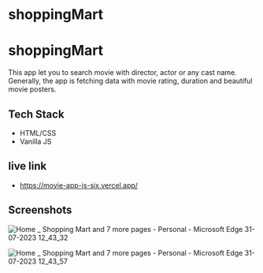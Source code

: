 # shoppingMart
# shoppingMart
This app let you to search movie with director, actor or any cast name.
Generally, the  app is fetching data with movie rating, duration and beautiful movie posters.

## Tech Stack
 - HTML/CSS
 - Vanilla JS

 ## live link
 - https://movie-app-js-six.vercel.app/

 ## Screenshots
![Home _ Shopping Mart and 7 more pages - Personal - Microsoft​ Edge 31-07-2023 12_43_32](https://github.com/Abhirawat623/Movie_App_JS/assets/131130116/4e672094-bd65-4d93-ac13-543e03869abe)



![Home _ Shopping Mart and 7 more pages - Personal - Microsoft​ Edge 31-07-2023 12_43_57](https://github.com/Abhirawat623/Movie_App_JS/assets/131130116/c54be180-960b-474d-9636-9ca2f0deaf7e)




